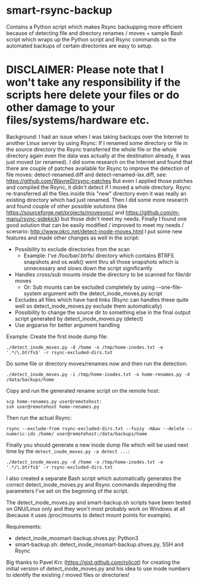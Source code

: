 # smart-rsync-backup
Contains a Python script which makes Rsync backupping more efficient because of detecting file and directory renames / moves + sample Bash script which wraps up the Python script and Rsync commands so the automated backups of certain directories are easy to setup.

# DISCLAIMER: Please note that I won't take any responsibility if the scripts here delete your files or do other damage to your files/systems/hardware etc.

Background:
I had an issue when I was taking backups over the Internet to another Linux server by using Rsync: If I renamed some directory or file in the source directory the Rsync transferred the whole file or the whole directory again even the data was actually at the destination already, it was just moved (or renamed). I did some research on the Internet and found that there are couple of patches available for Rsync to improve the detection of file moves: detect-renamed.diff and detect-renamed-lax.diff, see: https://github.com/WayneD/rsync-patches But even I applied those patches and compiled the Rsync, it didn't detect if I moved a whole directory. Rsync re-transferred all the files inside this "new" directory even it was really an existing directory which had just renamed. Then I did some more research and found couple of other possible solutions (like https://sourceforge.net/projects/movesync/ and https://github.com/m-manu/rsync-sidekick) but those didn't meet my needs. Finally I found one good solution that can be easily modified / improved to meet my needs / scenario: http://www.pkrc.net/detect-inode-moves.html I put some new features and made other changes as well in the script:
* Possibility to exclude directories from the scan
  * Example: I've /foo/bar/.btrfs/ directory which contains BTRFS snapshots and os.walk() went thru all those snapshots which is unnecessary and slows down the script significantly
* Handles cross/sub mounts inside the directory to be scanned for file/dir moves
  * Or: Sub mounts can be excluded completely by using --one-file-system argument with the detect_inode_moves.py script
* Excludes all files which have hard links (Rsync can handles these quite well so detect_inode_moves.py exclude them automatically)
* Possibility to change the source dir to something else in the final output script generated by detect_inode_moves.py (detect)
* Use argparse for better argument handling

Example:
Create the first inode dump file:
```
./detect_inode_moves.py -d /home -o /tmp/home-inodes.txt -e '.*/\.btrfs$' -r rsync-excluded-dirs.txt
```
Do some file or directory moves/renames now and then run the detection:
```
./detect_inode_moves.py -i /tmp/home-inodes.txt -o home-renames.py -d /data/backups/home
```
Copy and run the generated rename script on the remote host:
```
scp home-renames.py user@remotehost:
ssh user@remotehost home-renames.py
```
Then run the actual Rsync:
```
rsync --exclude-from rsync-excluded-dirs.txt --fuzzy -HAav --delete --numeric-ids /home/ user@remotehost:/data/backups/home
```
Finally you should generate a new inode dump file which will be used next time by the `detect_inode_moves.py -a detect ...`:
```
./detect_inode_moves.py -d /home -o /tmp/home-inodes.txt -e '.*/\.btrfs$' -r rsync-excluded-dirs.txt
```

I also created a separate Bash script which automatically generates the correct detect_inode_moves.py and Rsync commands depending the parameters I've set on the beginning of the script.

The detect_inode_moves.py and smart-backup.sh scripts have been tested on GNU/Linux only and they won't most probably work on Windows at all (because it uses /proc/mounts to detect mount points for example).

Requirements:
* detect_inode_mosmart-backup.shves.py: Python3
* smart-backup.sh: detect_inode_mosmart-backup.shves.py, SSH and Rsync

Big thanks to Pavel Krc (https://gist.github.com/rolicot) for creating the initial version of detect_inode_moves.py and his idea to use inode numbers to identify the existing / moved files or directories!
